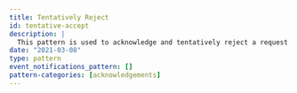 ```yaml
---
title: Tentatively Reject
id: tentative-accept
description: |
  This pattern is used to acknowledge and tentatively reject a request (*Offer*). This should be interpreted to mean that the `target` does not currently intend to act on the request, but that the `target` might consider another *Offer* relating to the same resource (for example following some revision of the resource).
date: "2021-03-08"
type: pattern
event_notifications_pattern: []
pattern-categories: [acknowledgements]
---
```



